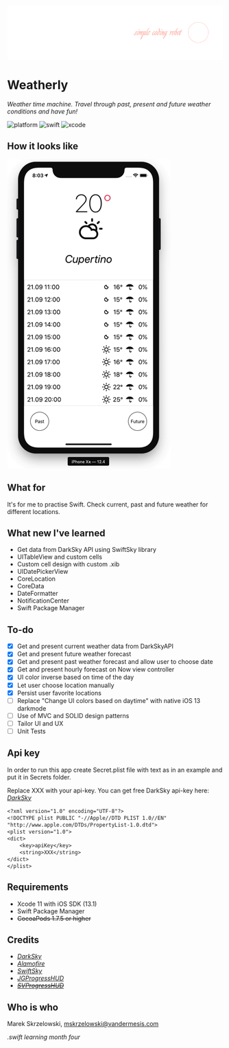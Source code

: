 ![logo](/Demo/logo.png)
# Weatherly

*Weather time machine. Travel through past, present and future weather conditions and have fun!*

![platform](https://img.shields.io/badge/platform-iOS-green.svg)
![swift](https://img.shields.io/badge/swift-5.0-brightgreen.svg)
![xcode](https://img.shields.io/badge/xcode-10.3-orange.svg)

## How it looks like
![logo](/Demo/animation.gif)

## What for
It's for me to practise Swift.
Check current, past and future weather for different locations.

## What new I've learned

- Get data from DarkSky API using SwiftSky library
- UITableView and custom cells
- Custom cell design with custom .xib
- UIDatePickerView
- CoreLocation
- CoreData
- DateFormatter
- NotificationCenter
- Swift Package Manager

## To-do

- [x] Get and present current weather data from DarkSkyAPI
- [x] Get and present future weather forecast
- [x] Get and present past weather forecast and allow user to choose date
- [x] Get and present hourly forecast on Now view controller
- [x] UI color inverse based on time of the day
- [x] Let user choose location manually
- [x] Persist user favorite locations
- [ ] Replace "Change UI colors based on daytime" with native iOS 13 darkmode
- [ ] Use of MVC and SOLID design patterns
- [ ] Tailor UI and UX
- [ ] Unit Tests

## Api key

In order to run this app create Secret.plist file with text as in an example and put it in Secrets folder.

Replace XXX with your api-key. You can get free DarkSky api-key here: *[DarkSky](https://darksky.net/dev)*

```
<?xml version="1.0" encoding="UTF-8"?>
<!DOCTYPE plist PUBLIC "-//Apple//DTD PLIST 1.0//EN" "http://www.apple.com/DTDs/PropertyList-1.0.dtd">
<plist version="1.0">
<dict>
    <key>apiKey</key>
    <string>XXX</string>
</dict>
</plist>
```

## Requirements

- Xcode 11 with iOS SDK (13.1)
- Swift Package Manager
- ~~CocoaPods 1.7.5 or higher~~

## Credits
- *[DarkSky](https://darksky.net/dev)*
- *[Alamofire](https://github.com/Alamofire/Alamofire)*
- *[SwiftSky](https://github.com/appcompany/SwiftSky)*
- *[JGProgressHUD](https://github.com/JonasGessner/JGProgressHUD)*
- *[~~SVProgressHUD~~](https://github.com/SVProgressHUD/SVProgressHUD)*


## Who is who
Marek Skrzelowski, mskrzelowski@vandermesis.com

*.swift learning month four*
